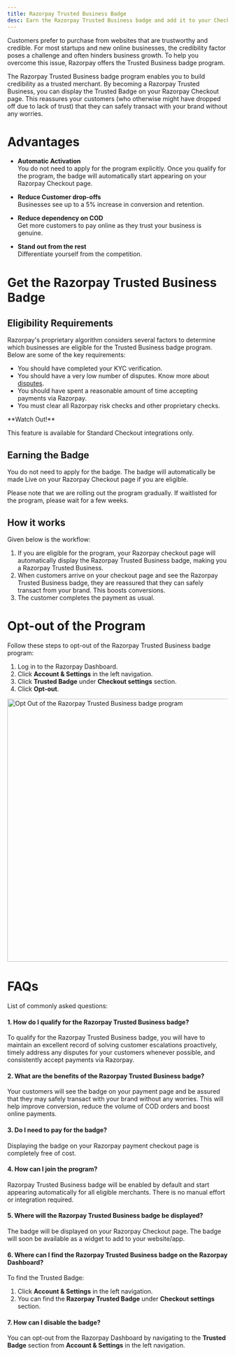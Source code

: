 ```yaml
---
title: Razorpay Trusted Business Badge
desc: Earn the Razorpay Trusted Business badge and add it to your Checkout and website.
---
```


<banner country='MY' desc='Razorpay Trusted Business Badge is not available in [[country]].' />

Customers prefer to purchase from websites that are trustworthy and credible. For most startups and new online businesses, the credibility factor poses a challenge and often hinders business growth. To help you overcome this issue, Razorpay offers the Trusted Business badge program.

The Razorpay Trusted Business badge program enables you to build credibility as a trusted merchant. By becoming a Razorpay Trusted Business, you can display the Trusted Badge on your Razorpay Checkout page. This reassures your customers (who otherwise might have dropped off due to lack of trust) that they can safely transact with your brand without any worries.

# Advantages

- **Automatic Activation** <br/>
    You do not need to apply for the program explicitly. Once you qualify for the program, the badge will automatically start appearing on your Razorpay Checkout page. 

- **Reduce Customer drop-offs** <br/>
    Businesses see up to a 5% increase in conversion and retention.

- **Reduce dependency on COD** <br/>
    Get more customers to pay online as they trust your business is genuine.

- **Stand out from the rest** <br/>
    Differentiate yourself from the competition.

# Get the Razorpay Trusted Business Badge

## Eligibility Requirements

Razorpay's proprietary algorithm considers several factors to determine which businesses are eligible for the Trusted Business badge program. Below are some of the key requirements:

- You should have completed your KYC verification.
- You should have a very low number of disputes. Know more about <a href="/docs/payment-gateway/disputes" target="_blank">disputes</a>.
- You should have spent a reasonable amount of time accepting payments via Razorpay.
- You must clear all Razorpay risk checks and other proprietary checks.


<callout warn>
**Watch Out!**
 
This feature is available for Standard Checkout integrations only.
</callout>


## Earning the Badge

You do not need to apply for the badge. The badge will automatically be made Live on your Razorpay Checkout page if you are eligible.

Please note that we are rolling out the program gradually. If waitlisted for the program, please wait for a few weeks. 

## How it works

Given below is the workflow:

1. If you are eligible for the program, your Razorpay checkout page will automatically display the Razorpay Trusted Business badge, making you a Razorpay Trusted Business.
2. When customers arrive on your checkout page and see the Razorpay Trusted Business badge, they are reassured that they can safely transact from your brand. This boosts conversions.
3. The customer completes the payment as usual.


# Opt-out of the Program

Follow these steps to opt-out of the Razorpay Trusted Business badge program:

1. Log in to the Razorpay Dashboard.
2. Click **Account & Settings** in the left navigation.
3. Click **Trusted Badge** under **Checkout settings** section.
4. Click **Opt-out**.

<img src="/docs/assets/images/trusted-badge-dashboard.jpg" width="600" class="click-zoom" alt="Opt Out of the Razorpay Trusted Business badge program"/>


# FAQs

List of commonly asked questions:

#### 1. How do I qualify for the Razorpay Trusted Business badge?

 To qualify for the Razorpay Trusted Business badge, you will have to maintain an excellent record of solving customer escalations proactively, timely address any disputes for your customers whenever possible, and consistently accept payments via Razorpay.  

#### 2. What are the benefits of the Razorpay Trusted Business badge?

 Your customers will see the badge on your payment page and be assured that they may safely transact with your brand without any worries. This will help improve conversion, reduce the volume of COD orders and boost online payments.

#### 3. Do I need to pay for the badge?

 Displaying the badge on your Razorpay payment checkout page is completely free of cost.

#### 4. How can I join the program?

 Razorpay Trusted Business badge will be enabled by default and start appearing automatically for all eligible merchants. There is no manual effort or integration required.

#### 5. Where will the Razorpay Trusted Business badge be displayed?

 The badge will be displayed on your Razorpay Checkout page. The badge will soon be available as a widget to add to your website/app.

#### 6. Where can I find the Razorpay Trusted Business badge on the Razorpay Dashboard?

 To find the Trusted Badge: 
1. Click **Account & Settings** in the left navigation.
2. You can find the **Razorpay Trusted Badge** under **Checkout settings** section.

#### 7. How can I disable the badge?
You can opt-out from the Razorpay Dashboard by navigating to the **Trusted Badge** section from **Account & Settings** in the left navigation.

